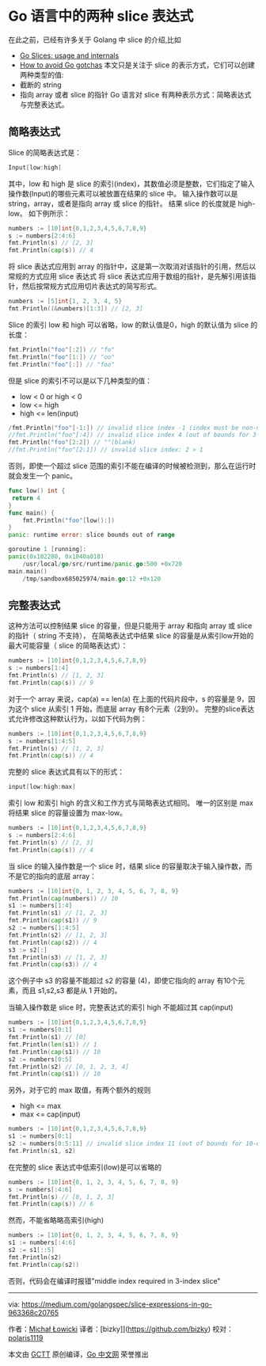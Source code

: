 # Go 语言中的两种 slice 表达式

在此之前，已经有许多关于 Golang 中 slice 的介绍,比如
* [Go Slices: usage and internals](https://blog.golang.org/go-slices-usage-and-internals)
* [How to avoid Go gotchas](https://blog.golang.org/go-slices-usage-and-internals)
本文只是关注于 slice 的表示方式，它们可以创建两种类型的值:
* 截断的 string
* 指向 array 或者 slice 的指针
Go 语言对 slice 有两种表示方式：简略表达式与完整表达式。

## 简略表达式
Slice 的简略表达式是：
```go
Input[low:high]
```
其中，low 和 high 是 slice 的索引(index)，其数值必须是整数，它们指定了输入操作数(Input)的哪些元素可以被放置在结果的 slice 中。
输入操作数可以是 string，array，或者是指向 array 或 slice 的指针。
结果 slice 的长度就是 high-low。
如下例所示：
```go
numbers := [10]int{0,1,2,3,4,5,6,7,8,9}
s := numbers[2:4:6]
fmt.Println(s) // [2, 3]
fmt.Println(cap(s)) // 4
```

将 slice 表达式应用到 array 的指针中，这是第一次取消对该指针的引用，然后以常规的方式应用 slice 表达式
将 slice 表达式应用于数组的指针，是先解引用该指针，然后按常规方式应用切片表达式的简写形式。
```go
numbers := [5]int{1, 2, 3, 4, 5}
fmt.Println((&numbers)[1:3]) // [2, 3]
```

Slice 的索引 low 和 high 可以省略，low 的默认值是0，high 的默认值为 slice 的长度：
```go
fmt.Println("foo"[:2]) // "fo"
fmt.Println("foo"[1:]) // "oo"
fmt.Println("foo"[:]) // "foo"
```

但是 slice 的索引不可以是以下几种类型的值：
* low < 0 or high < 0
* low <= high
* high <= len(input)
```go
/fmt.Println("foo"[-1:]) // invalid slice index -1 (index must be non-negative)
//fmt.Println("foo"[:4]) // invalid slice index 4 (out of bounds for 3-byte string)
fmt.Println("foo"[2:2]) // ""(blank)
//fmt.Println("foo"[2:1]) // invalid slice index: 2 > 1
```
否则，即使一个超过 slice 范围的索引不能在编译的时候被检测到，那么在运行时就会发生一个 panic。
```go
func low() int {
 return 4
}
func main() {
    fmt.Println("foo"[low():])
}
panic: runtime error: slice bounds out of range

goroutine 1 [running]:
panic(0x102280, 0x1040a018)
	/usr/local/go/src/runtime/panic.go:500 +0x720
main.main()
	/tmp/sandbox685025974/main.go:12 +0x120
```

## 完整表达式
这种方法可以控制结果 slice 的容量，但是只能用于 array 和指向 array 或 slice 的指针（ string 不支持），
在简略表达式中结果 slice 的容量是从索引low开始的最大可能容量（ slice 的简略表达式）：
```go
numbers := [10]int{0,1,2,3,4,5,6,7,8,9}
s := numbers[1:4]
fmt.Println(s) // [1, 2, 3]
fmt.Println(cap(s)) // 9
```
对于一个 array 来说，cap(a) == len(a)
在上面的代码片段中，s 的容量是 9，因为这个 slice 从索引 1 开始，而底层 array 有8个元素（2到9）。
完整的slice表达式允许修改这种默认行为，以如下代码为例：
```go
numbers := [10]int{0,1,2,3,4,5,6,7,8,9}
s := numbers[1:4:5]
fmt.Println(s) // [1, 2, 3]
fmt.Println(cap(s)) // 4
```

完整的 slice 表达式具有以下的形式：
```go
input[low:high:max]
```
索引 low 和索引 high 的含义和工作方式与简略表达式相同。
唯一的区别是 max 将结果 slice 的容量设置为 max-low。
```go
numbers := [10]int{0,1,2,3,4,5,6,7,8,9}
s := numbers[2:4:6]
fmt.Println(s) // [2, 3]
fmt.Println(cap(s)) // 4
```

当 slice 的输入操作数是一个 slice 时，结果 slice 的容量取决于输入操作数，而不是它的指向的底层 array：
```go
numbers := [10]int{0, 1, 2, 3, 4, 5, 6, 7, 8, 9}
fmt.Println(cap(numbers)) // 10
s1 := numbers[1:4]
fmt.Println(s1) // [1, 2, 3]
fmt.Println(cap(s1)) // 9
s2 := numbers[1:4:5]
fmt.Println(s2) // [1, 2, 3]
fmt.Println(cap(s2)) // 4
s3 := s2[:]
fmt.Println(s3) // [1, 2, 3]
fmt.Println(cap(s3)) // 4
```
这个例子中 s3 的容量不能超过 s2 的容量 (4)，即使它指向的 array 有10个元素，而且 s1,s2,s3 都是从 1 开始的。

当输入操作数是 slice 时，完整表达式的索引 high 不能超过其 cap(input)
```go
numbers := [10]int{0,1,2,3,4,5,6,7,8,9}
s1 := numbers[0:1]
fmt.Println(s1) // [0]
fmt.Println(len(s1)) // 1
fmt.Println(cap(s1)) // 10
s2 := numbers[0:5]
fmt.Println(s2) // [0, 1, 2, 3, 4]
fmt.Println(cap(s1)) // 10
```
另外，对于它的 max 取值，有两个额外的规则
* high <= max
* max <= cap(input)
```go
numbers := [10]int{0,1,2,3,4,5,6,7,8,9}
s1 := numbers[0:1]
s2 := numbers[0:5:11] // invalid slice index 11 (out of bounds for 10-element array)
fmt.Println(s1, s2)
```

在完整的 slice 表达式中低索引(low)是可以省略的
```go
numbers := [10]int{0, 1, 2, 3, 4, 5, 6, 7, 8, 9}
s := numbers[:4:6]
fmt.Println(s) // [0, 1, 2, 3]
fmt.Println(cap(s)) // 6
```
然而，不能省略略高索引(high)
```go
numbers := [10]int{0, 1, 2, 3, 4, 5, 6, 7, 8, 9}
s1 := numbers[:4:6]
s2 := s1[::5]
fmt.Println(s2)
fmt.Println(cap(s2))
```
否则，代码会在编译时报错"middle index required in 3-index slice"

---

via: https://medium.com/golangspec/slice-expressions-in-go-963368c20765

作者：[Michał Łowicki](https://medium.com/@mlowicki)
译者：[bizky]](https://github.com/bizky)
校对：[polaris1119](https://github.com/polaris1119)

本文由 [GCTT](https://github.com/studygolang/GCTT) 原创编译，[Go 中文网](https://studygolang.com/) 荣誉推出